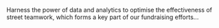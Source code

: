 Harness the power of data and analytics to optimise the effectiveness of street teamwork, which forms a key part of our fundraising efforts...
